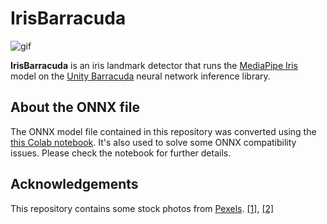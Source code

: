 IrisBarracuda
=============

![gif](https://i.imgur.com/RHnfMxL.gif)

**IrisBarracuda** is an iris landmark detector that runs the
[MediaPipe Iris] model on the [Unity Barracuda] neural network inference
library.

[MediaPipe Iris]:
  https://google.github.io/mediapipe/solutions/iris.html

[Unity Barracuda]:
  https://docs.unity3d.com/Packages/com.unity.barracuda@latest

About the ONNX file
-------------------

The ONNX model file contained in this repository was converted using the
[this Colab notebook]. It's also used to solve some ONNX compatibility
issues. Please check the notebook for further details.

[this Colab notebook]:
  https://colab.research.google.com/drive/1ZVbH64565WIa5dumNbcTIPwlM6cXwEfS?usp=sharing

Acknowledgements
----------------

This repository contains some stock photos from [Pexels]. [[1]][Test1],
[[2]][Test2]

[Pexels]: https://www.pexels.com/
[Test1]: https://www.pexels.com/photo/man-in-white-button-shirt-smiling-3758112/
[Test2]: https://www.pexels.com/photo/scared-man-with-beard-against-black-background-6945091/
